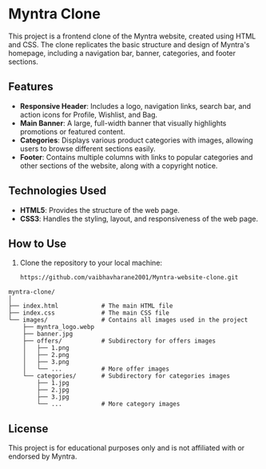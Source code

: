 # Myntra Clone

This project is a frontend clone of the Myntra website, created using HTML and CSS. The clone replicates the basic structure and design of Myntra's homepage, including a navigation bar, banner, categories, and footer sections.

## Features

- **Responsive Header**: Includes a logo, navigation links, search bar, and action icons for Profile, Wishlist, and Bag.
- **Main Banner**: A large, full-width banner that visually highlights promotions or featured content.
- **Categories**: Displays various product categories with images, allowing users to browse different sections easily.
- **Footer**: Contains multiple columns with links to popular categories and other sections of the website, along with a copyright notice.

## Technologies Used

- **HTML5**: Provides the structure of the web page.
- **CSS3**: Handles the styling, layout, and responsiveness of the web page.

## How to Use

1. Clone the repository to your local machine:
   ```bash
   https://github.com/vaibhavharane2001/Myntra-website-clone.git
   
```
myntra-clone/
│
├── index.html            # The main HTML file
├── index.css             # The main CSS file
└── images/               # Contains all images used in the project
    ├── myntra_logo.webp
    ├── banner.jpg
    ├── offers/           # Subdirectory for offers images
    │   ├── 1.png
    │   ├── 2.png
    │   ├── 3.png
    │   └── ...           # More offer images
    └── categories/       # Subdirectory for categories images
        ├── 1.jpg
        ├── 2.jpg
        ├── 3.jpg
        └── ...           # More category images
```

## License
This project is for educational purposes only and is not affiliated with or endorsed by Myntra.

